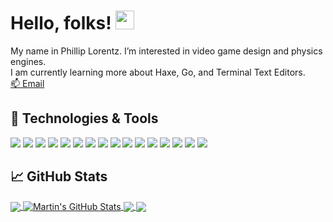 
# Hello, folks! <img src="https://raw.githubusercontent.com/MartinHeinz/MartinHeinz/master/wave.gif" width="30px">
My name in Phillip Lorentz. I’m interested in video game design and physics engines. \
I am currently learning more about Haxe, Go, and Terminal Text Editors. \
[📫 Email](plorentz7@gmail.com)

## 🔧 Technologies & Tools
![](https://img.shields.io/badge/OS-Linux-informational?style=flat&logo=linux&logoColor=white&color=2bbc8a)
![](https://img.shields.io/badge/OS-Windows-informational?style=flat&logo=windows&logoColor=white&color=2bbc8a)
![](https://img.shields.io/badge/Code-Golang-informational?style=flat&logo=go&logoColor=white&color=2bbc8a)
![](https://img.shields.io/badge/Code-Haxe-informational?style=flat&logo=haxe&logoColor=white&color=2bbc8a)
![](https://img.shields.io/badge/Code-C-informational?style=flat&logo=c&logoColor=white&color=2bbc8a)
![](https://img.shields.io/badge/Code-C++-informational?style=flat&logo=cplusplus&logoColor=white&color=2bbc8a)
![](https://img.shields.io/badge/Code-Python-informational?style=flat&logo=python&logoColor=white&color=2bbc8a)
![](https://img.shields.io/badge/Code-Makefile-informational?style=flat&logo=cmake&logoColor=white&color=2bbc8a)
![](https://img.shields.io/badge/Code-AutoHotkey-informational?style=flat&logo=autohotkey&logoColor=white&color=2bbc8a)
![](https://img.shields.io/badge/Shell-Bash-informational?style=flat&logo=gnu-bash&logoColor=white&color=2bbc8a)
![](https://img.shields.io/badge/Shell-Terminator-informational?style=flat&logo=iterm2&logoColor=white&color=2bbc8a)
![](https://img.shields.io/badge/Tools-Docker-informational?style=flat&logo=docker&logoColor=white&color=2bbc8a)
![](https://img.shields.io/badge/Tools-Blender-informational?style=flat&logo=blender&logoColor=white&color=2bbc8a)
![](https://img.shields.io/endpoint?url=https%3A%2F%2Fraw.githubusercontent.com%2FKyrasuum%2FKyrasuum%2Fmain%2Fmicro-icon.json)
![](https://img.shields.io/badge/Tools-VSCode-informational?style=flat&logo=visualstudiocode&logoColor=white&color=2bbc8a)
![](https://img.shields.io/badge/Gaming-Steam-informational?style=flat&logo=steam&logoColor=white&color=2bbc8a)


## &#x1f4c8; GitHub Stats
<a href="https://github.com/Kyrasuum/Kyrasuum">
  <img align="center" src="https://github-readme-stats.vercel.app/api/top-langs/?username=Kyrasuum&hide=java,html,tex,css,javascript&title_color=ffffff&text_color=c9cacc&icon_color=2bbc8a&bg_color=1d1f21&langs_count=3" />
</a>
<a href="https://github.com/Kyrasuum/Kyrasuum">
  <img align="center" src="https://github-readme-stats.vercel.app/api?username=Kyrasuum&show_icons=true&line_height=27&count_private=true&title_color=ffffff&text_color=c9cacc&icon_color=2bbc8a&bg_color=1d1f21" alt="Martin's GitHub Stats" />
</a>

<a href="https://github.com/Kyrasuum/strangelet">
  <img align="center" src="https://github-readme-stats.vercel.app/api/pin/?username=Kyrasuum&repo=strangelet&title_color=ffffff&text_color=c9cacc&icon_color=2bbc8a&bg_color=1d1f21" />
</a>


<a href="https://github.com/KaraAlor/AgeOfXianxia">
  <img align="center" src="https://github-readme-stats.vercel.app/api/pin/?username=KaraAlor&repo=AgeOfXianxia&title_color=ffffff&text_color=c9cacc&icon_color=2bbc8a&bg_color=1d1f21" />
</a>  
